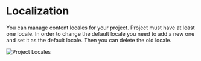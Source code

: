 # Localization

You can manage content locales for your project. Project must have at least one locale. In order to change the default locale you need to add a new one and set it as the default locale. Then you can delete the old locale.

![Project Locales](/screenshots/locales.png)